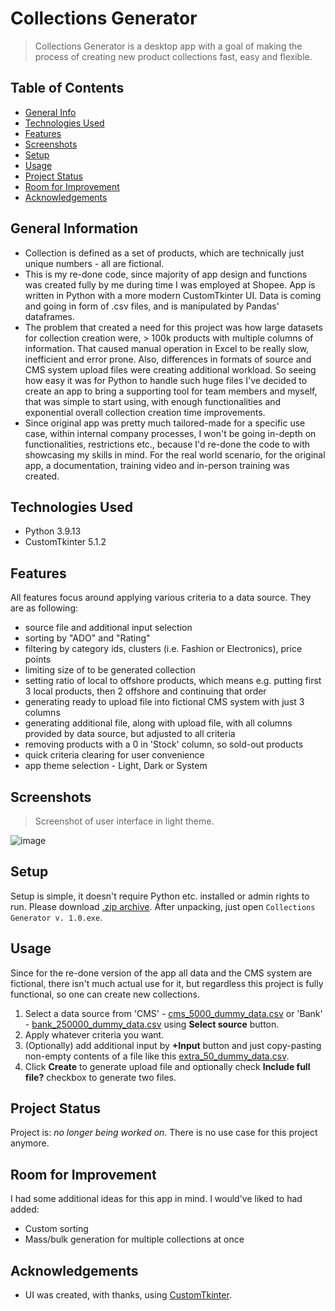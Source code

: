 # Collections Generator
> Collections Generator is a desktop app with a goal of making the process of creating new product collections fast, easy and flexible.

## Table of Contents
* [General Info](#general-information)
* [Technologies Used](#technologies-used)
* [Features](#features)
* [Screenshots](#screenshots)
* [Setup](#setup)
* [Usage](#usage)
* [Project Status](#project-status)
* [Room for Improvement](#room-for-improvement)
* [Acknowledgements](#acknowledgements)


## General Information
- Collection is defined as a set of products, which are technically just unique numbers - all are fictional.
- This is my re-done code, since majority of app design and functions was created fully by me during time I was employed at Shopee. App is written in Python with a more modern CustomTkinter UI. Data is coming and going in form of .csv files, and is manipulated by Pandas' dataframes.
- The problem that created a need for this project was how large datasets for collection creation were, > 100k products with multiple columns of information. That caused manual operation in Excel to be really slow, inefficient and error prone. Also, differences in formats of source and CMS system upload files were creating additional workload. So seeing how easy it was for Python to handle such huge files I've decided to create an app to bring a supporting tool for team members and myself, that was simple to start using, with enough functionalities and exponential overall collection creation time improvements.
- Since original app was pretty much tailored-made for a specific use case, within internal company processes, I won't be going in-depth on functionalities, restrictions etc., because I'd re-done the code to with showcasing my skills in mind. For the real world scenario, for the original app, a documentation, training video and in-person training was created.


## Technologies Used
- Python 3.9.13
- CustomTkinter 5.1.2


## Features
All features focus around applying various criteria to a data source. They are as following:
- source file and additional input selection
- sorting by "ADO" and "Rating"
- filtering by category ids, clusters (i.e. Fashion or Electronics), price points
- limiting size of to be generated collection
- setting ratio of local to offshore products, which means e.g. putting first 3 local products, then 2 offshore and continuing that order
- generating ready to upload file into fictional CMS system with just 3 columns
- generating additional file, along with upload file, with all columns provided by data source, but adjusted to all criteria
- removing products with a 0 in 'Stock' column, so sold-out products
- quick criteria clearing for user convenience
- app theme selection - Light, Dark or System


## Screenshots
> Screenshot of user interface in light theme.

![image](https://user-images.githubusercontent.com/31664490/223411973-15482240-2866-4610-b22c-6f05b209aee7.png)


## Setup
Setup is simple, it doesn't require Python etc. installed or admin rights to run. Please download [.zip archive](https://github.com/dberinger/collections-generator/releases/download/production-v1.0.0/Collections.Generator.v.1.0.zip). After unpacking, just open `Collections Generator v. 1.0.exe`.


## Usage
Since for the re-done version of the app all data and the CMS system are fictional, there isn't much actual use for it, but regardless this project is fully functional, so one can create new collections.
1. Select a data source from 'CMS' - [cms_5000_dummy_data.csv](https://github.com/dberinger/collections-generator/files/10908946/cms_5000_dummy_data.csv) or 'Bank' - 
[bank_250000_dummy_data.csv](https://github.com/dberinger/collections-generator/files/10908954/bank_250000_dummy_data.csv) using **Select source** button.
2. Apply whatever criteria you want.
3. (Optionally) add additional input by **+Input** button and just copy-pasting non-empty contents of a file like this [extra_50_dummy_data.csv](https://github.com/dberinger/collections-generator/files/10909015/extra_50_dummy_data.csv).
4. Click **Create** to generate upload file and optionally check **Include full file?** checkbox to generate two files.


## Project Status
Project is: _no longer being worked on_. There is no use case for this project anymore.


## Room for Improvement
I had some additional ideas for this app in mind. I would've liked to had added:
- Custom sorting
- Mass/bulk generation for multiple collections at once


## Acknowledgements
- UI was created, with thanks, using [CustomTkinter](https://github.com/TomSchimansky/CustomTkinter).
